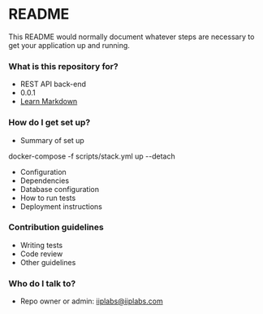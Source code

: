 # README #

This README would normally document whatever steps are necessary to get your application up and running.

### What is this repository for? ###

* REST API back-end
* 0.0.1
* [Learn Markdown](https://bitbucket.org/tutorials/markdowndemo)

### How do I get set up? ###

* Summary of set up

docker-compose -f scripts/stack.yml up --detach

* Configuration
* Dependencies
* Database configuration
* How to run tests
* Deployment instructions

### Contribution guidelines ###

* Writing tests
* Code review
* Other guidelines

### Who do I talk to? ###

* Repo owner or admin: iiplabs@iiplabs.com